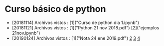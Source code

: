 # Curso básico de python
* [20181114] Archivos vistos : [1]("Curso de python dia 1.ipynb")
* [20181121] Archivos vistos : [1]("Python 21 nov 2018.pdf") [2]("ejemplos 21nov.ipynb")
* [20190124] Archivos vistos :
 [1]("Nota 24 ene 2019.pdf")
 [2](ejemplos_funciones.py)
 [3](mas_funciones.py)
 [4](muchas_mas_funciones.py)